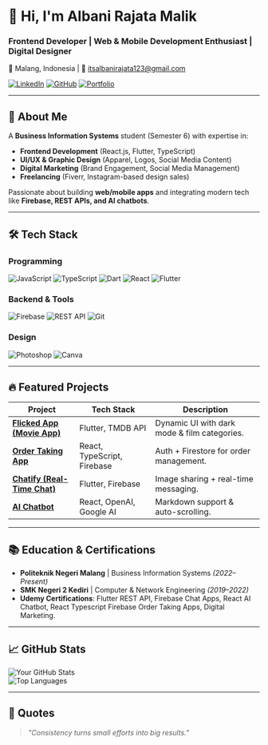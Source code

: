 # 👋 Hi, I'm Albani Rajata Malik  
### **Frontend Developer | Web & Mobile Development Enthusiast | Digital Designer**  
📍 Malang, Indonesia | 📧 itsalbanirajata123@gmail.com  

[![LinkedIn](https://img.shields.io/badge/LinkedIn-0A66C2?logo=linkedin&logoColor=white)](https://linkedin.com/in/albani-rajata-malik/)
[![GitHub](https://img.shields.io/badge/GitHub-181717?logo=github&logoColor=white)](https://github.com/AlbaniRajata/)
[![Portfolio](https://img.shields.io/badge/Portfolio-FF5722?logo=firebase&logoColor=white)](https://www.canva.com/design/DAGTFJcwl1w/CFSMbUofHaZ2JccczdeD1g/view?utm_content=DAGTFJcwl1w&utm_campaign=designshare&utm_medium=link2&utm_source=uniquelinks&utlId=hb959e03f62)

---

## **🚀 About Me**  
A **Business Information Systems** student (Semester 6) with expertise in:  
- **Frontend Development** (React.js, Flutter, TypeScript)  
- **UI/UX & Graphic Design** (Apparel, Logos, Social Media Content)  
- **Digital Marketing** (Brand Engagement, Social Media Management)  
- **Freelancing** (Fiverr, Instagram-based design sales)  

Passionate about building **web/mobile apps** and integrating modern tech like **Firebase, REST APIs, and AI chatbots**.  

---

## **🛠 Tech Stack**  
### **Programming**  
![JavaScript](https://img.shields.io/badge/-JavaScript-F7DF1E?logo=javascript&logoColor=black)
![TypeScript](https://img.shields.io/badge/-TypeScript-3178C6?logo=typescript&logoColor=white)
![Dart](https://img.shields.io/badge/-Dart-0175C2?logo=dart&logoColor=white)
![React](https://img.shields.io/badge/-React-61DAFB?logo=react&logoColor=black)
![Flutter](https://img.shields.io/badge/-Flutter-02569B?logo=flutter&logoColor=white)  

### **Backend & Tools**  
![Firebase](https://img.shields.io/badge/-Firebase-FFCA28?logo=firebase&logoColor=black)
![REST API](https://img.shields.io/badge/-REST%20API-FF6F61?logo=fastapi&logoColor=white)
![Git](https://img.shields.io/badge/-Git-F05032?logo=git&logoColor=white)  

### **Design**  
![Photoshop](https://img.shields.io/badge/-Photoshop-31A8FF?logo=adobephotoshop&logoColor=white)
![Canva](https://img.shields.io/badge/-Canva-00C4CC?logo=canva&logoColor=white)  

---

## **🔥 Featured Projects**  
| Project | Tech Stack | Description |  
|---------|------------|-------------|  
| **[Flicked App (Movie App)](https://github.com/AlbaniRajata/flicked_app)** | Flutter, TMDB API | Dynamic UI with dark mode & film categories. |  
| **[Order Taking App](https://github.com/AlbaniRajata/order-taking-app)** | React, TypeScript, Firebase | Auth + Firestore for order management. |  
| **[Chatify (Real-Time Chat)](https://github.com/AlbaniRajata/Chatify_App)** | Flutter, Firebase | Image sharing + real-time messaging. |  
| **[AI Chatbot](https://github.com/AlbaniRajata/react-ai-chatbot)** | React, OpenAI, Google AI | Markdown support & auto-scrolling. |  


---

## **📚 Education & Certifications**  
- **Politeknik Negeri Malang** | Business Information Systems *(2022–Present)*  
- **SMK Negeri 2 Kediri** | Computer & Network Engineering *(2019–2022)*  
- **Udemy Certifications**: Flutter REST API, Firebase Chat Apps, React AI Chatbot, React Typescript Firebase Order Taking Apps, Digital Marketing.  

---

## **📈 GitHub Stats**  
![Your GitHub Stats](https://github-readme-stats.vercel.app/api?username=AlbaniRajata&show_icons=true&theme=radical)  
![Top Languages](https://github-readme-stats.vercel.app/api/top-langs/?username=AlbaniRajata&layout=compact&theme=radical)  

---

## **💬 Quotes**  
> *"Consistency turns small efforts into big results."*  
